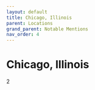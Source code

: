 ```yaml
---
layout: default
title: Chicago, Illinois
parent: Locations
grand_parent: Notable Mentions
nav_order: 4
---
```


# Chicago, Illinois

2